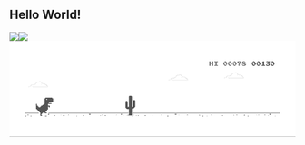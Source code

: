 <!--
**SneakySensei/SneakySensei** is a ✨ _special_ ✨ repository because its `README.md` (this file) appears on your GitHub profile.

Here are some ideas to get you started:

- 🔭 I’m currently working on ...
- 🌱 I’m currently learning ...
- 👯 I’m looking to collaborate on ...
- 🤔 I’m looking for help with ...
- 💬 Ask me about ...
- 📫 How to reach me: ...
- 😄 Pronouns: ...
- ⚡ Fun fact: ...
-->

## Hello World!
<p valign="middle" >
  <img align="left" src="https://github-readme-stats.vercel.app/api/top-langs/?username=sneakysensei&theme=dracula" />
</p>
<p valign="middle" >
  <img align="left" src="https://github-readme-stats.vercel.app/api?username=sneakysensei&show_icons=true&line_height=40&theme=dracula&count_private=true" />
</p>

<img src="https://raw.githubusercontent.com/SneakySensei/SneakySensei/master/dino.gif" />
